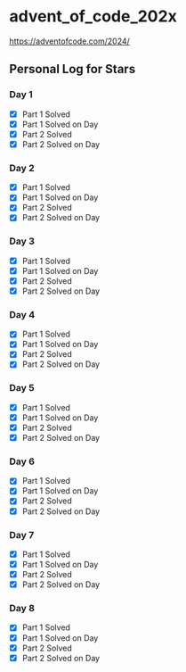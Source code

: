 # advent_of_code_202x
https://adventofcode.com/2024/

## Personal Log for Stars

### Day 1

- [x] Part 1 Solved
- [x] Part 1 Solved on Day
- [x] Part 2 Solved
- [x] Part 2 Solved on Day

### Day 2

- [x] Part 1 Solved
- [x] Part 1 Solved on Day
- [x] Part 2 Solved
- [x] Part 2 Solved on Day

### Day 3

- [x] Part 1 Solved
- [x] Part 1 Solved on Day
- [x] Part 2 Solved
- [x] Part 2 Solved on Day

### Day 4

- [x] Part 1 Solved
- [x] Part 1 Solved on Day
- [x] Part 2 Solved
- [x] Part 2 Solved on Day

### Day 5

- [x] Part 1 Solved
- [x] Part 1 Solved on Day
- [x] Part 2 Solved
- [x] Part 2 Solved on Day

### Day 6

- [x] Part 1 Solved
- [x] Part 1 Solved on Day
- [x] Part 2 Solved
- [x] Part 2 Solved on Day

### Day 7

- [x] Part 1 Solved
- [x] Part 1 Solved on Day
- [x] Part 2 Solved
- [x] Part 2 Solved on Day

### Day 8

- [x] Part 1 Solved
- [x] Part 1 Solved on Day
- [x] Part 2 Solved
- [x] Part 2 Solved on Day